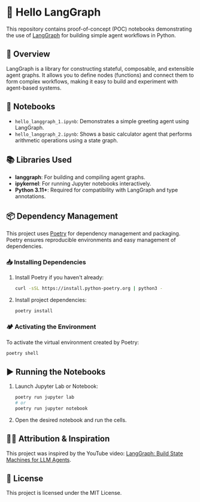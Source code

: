 # 🚀 Hello LangGraph

This repository contains proof-of-concept (POC) notebooks demonstrating the use of [LangGraph](https://github.com/langchain-ai/langgraph) for building simple agent workflows in Python.

## 📝 Overview

LangGraph is a library for constructing stateful, composable, and extensible agent graphs. It allows you to define nodes (functions) and connect them to form complex workflows, making it easy to build and experiment with agent-based systems.

## 📒 Notebooks

- `hello_langgraph_1.ipynb`: Demonstrates a simple greeting agent using LangGraph.
- `hello_langgraph_2.ipynb`: Shows a basic calculator agent that performs arithmetic operations using a state graph.

## 📚 Libraries Used

- **langgraph**: For building and compiling agent graphs.
- **ipykernel**: For running Jupyter notebooks interactively.
- **Python 3.11+**: Required for compatibility with LangGraph and type annotations.

## 📦 Dependency Management

This project uses [Poetry](https://python-poetry.org/) for dependency management and packaging. Poetry ensures reproducible environments and easy management of dependencies.

### 📥 Installing Dependencies

1. Install Poetry if you haven't already:
   ```sh
   curl -sSL https://install.python-poetry.org | python3 -
   ```
2. Install project dependencies:
   ```sh
   poetry install
   ```

### 🏕️ Activating the Environment

To activate the virtual environment created by Poetry:
```sh
poetry shell
```

## ▶️ Running the Notebooks

1. Launch Jupyter Lab or Notebook:
   ```sh
   poetry run jupyter lab
   # or
   poetry run jupyter notebook
   ```
2. Open the desired notebook and run the cells.

## 🙏🏻 Attribution & Inspiration

This project was inspired by the YouTube video: [LangGraph: Build State Machines for LLM Agents](https://www.youtube.com/watch?v=jGg_1h0qzaM).

## 📄 License

This project is licensed under the MIT License.
